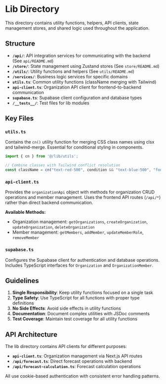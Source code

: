 # Lib Directory

This directory contains utility functions, helpers, API clients, state management stores, and shared logic used throughout the application.

## Structure

- **`/api/`**: API integration services for communicating with the backend (See `api/README.md`)
- **`/store/`**: State management using Zustand stores (See `store/README.md`)
- **`/utils/`**: Utility functions and helpers (See `utils/README.md`)
- **`/services/`**: Business logic services for specific domains
- **`utils.ts`**: Common utility functions (className merging with Tailwind)
- **`api-client.ts`**: Organization API client for frontend-to-backend communication
- **`supabase.ts`**: Supabase client configuration and database types
- **`/__tests__/`**: Test files for lib modules

## Key Files

### `utils.ts`
Contains the `cn()` utility function for merging CSS class names using clsx and tailwind-merge. Essential for conditional styling in components.

```typescript
import { cn } from '@/lib/utils';

// Combine classes with Tailwind conflict resolution
const className = cn("text-red-500", condition && "text-blue-500", "font-bold");
```

### `api-client.ts`
Provides the `organizationApi` object with methods for organization CRUD operations and member management. Uses the frontend API routes (`/api/*`) rather than direct backend communication.

**Available Methods:**
- Organization management: `getOrganizations`, `createOrganization`, `updateOrganization`, `deleteOrganization`
- Member management: `getMembers`, `addMember`, `updateMemberRole`, `removeMember`

### `supabase.ts`
Configures the Supabase client for authentication and database operations. Includes TypeScript interfaces for `Organization` and `OrganizationMember`.

## Guidelines

1. **Single Responsibility**: Keep utility functions focused on a single task
2. **Type Safety**: Use TypeScript for all functions with proper type definitions
3. **No Side Effects**: Avoid side effects in utility functions
4. **Documentation**: Document complex utilities with JSDoc comments
5. **Test Coverage**: Maintain test coverage for all utility functions

## API Architecture

The lib directory contains API clients for different purposes:
- **`api-client.ts`**: Organization management via Next.js API routes
- **`/api/forecast.ts`**: Direct forecast operations with backend
- **`/api/forecast-calculation.ts`**: Forecast calculation operations

All use cookie-based authentication with consistent error handling patterns. 
